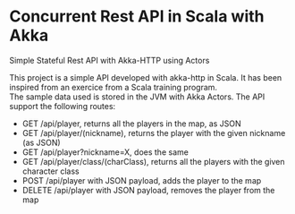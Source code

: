 # Concurrent Rest API in Scala with Akka
Simple Stateful Rest API with Akka-HTTP using Actors

This project is a simple API developed with akka-http in Scala. It has been inspired from an exercice from a Scala training program.  
The sample data used is stored in the JVM with Akka Actors. 
The API support the following routes:
- GET /api/player, returns all the players in the map, as JSON
- GET /api/player/(nickname), returns the player with the given nickname (as JSON)
- GET /api/player?nickname=X, does the same
- GET /api/player/class/(charClass), returns all the players with the given character class
 - POST /api/player with JSON payload, adds the player to the map
 - DELETE /api/player with JSON payload, removes the player from the map
 
